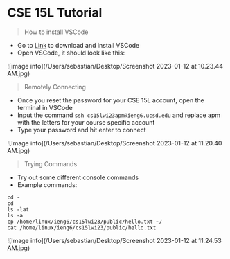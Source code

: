 # CSE 15L Tutorial

> How to install VSCode
- Go to [Link](https://code.visualstudio.com/) to download and install VSCode
- Open VSCode, it should look like this: 

![image info](/Users/sebastian/Desktop/Screenshot 2023-01-12 at 10.23.44 AM.jpg)

> Remotely Connecting
- Once you reset the password for your CSE 15L account, open the terminal in VSCode
- Input the command `ssh cs15lwi23apm@ieng6.ucsd.edu` and replace apm with the letters for your course specific account
- Type your password and hit enter to connect

![Image info](/Users/sebastian/Desktop/Screenshot 2023-01-12 at 11.20.40 AM.jpg)

> Trying Commands
- Try out some different console commands
- Example commands:
```
cd ~
cd
ls -lat
ls -a
cp /home/linux/ieng6/cs15lwi23/public/hello.txt ~/
cat /home/linux/ieng6/cs15lwi23/public/hello.txt
```

![Image info](/Users/sebastian/Desktop/Screenshot 2023-01-12 at 11.24.53 AM.jpg)

